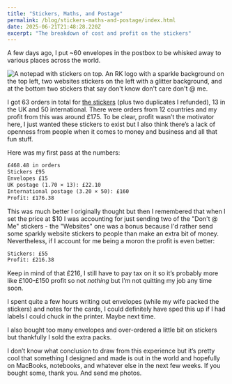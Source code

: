 ```yaml
---
title: "Stickers, Maths, and Postage"
permalink: /blog/stickers-maths-and-postage/index.html
date: 2025-06-21T21:48:28.220Z
excerpt: "The breakdown of cost and profit on the stickers"
---
```


A few days ago, I put ~60 envelopes in the postbox to be whisked away to various places across the world. 

![A notepad with stickers on top. An RK logo with a sparkle background on the top left, two websites stickers on the left with a glitter background, and at the bottom two stickers that say don't know don't care don't @ me.](https://cdn.rknight.me/site/2025/stickers-on-notebook.jpg)

I got 63 orders in total for [the stickers](https://rknight.me/blog/dont-at-me-stickers/) (plus two duplicates I refunded), 13 in the UK and 50 international. There were orders from 12 countries and my profit from this was around £175. To be clear, profit wasn’t the motivator here, I just wanted these stickers to exist but I also think there’s a lack of openness from people when it comes to money and business and all that fun stuff.

Here was my first pass at the numbers:

```txt
£468.48 in orders
Stickers £95
Envelopes £15
UK postage (1.70 × 13): £22.10
International postage (3.20 × 50): £160
Profit: £176.38
```

This was much better I originally thought but then I remembered that when I set the price at $10 I was accounting for just sending two of the "Don't @ Me" stickers - the "Websites" one was a bonus because I'd rather send some sparkly website stickers to people than make an extra bit of money. Nevertheless, if I account for me being a moron the profit is even better:

```txt
Stickers: £55
Profit: £216.38
```

Keep in mind of that £216, I still have to pay tax on it so it’s probably more like £100-£150 profit so not _nothing_ but I’m not quitting my job any time soon. 

I spent quite a few hours writing out envelopes (while my wife packed the stickers) and notes for the cards, I could definitely have sped this up if I had labels I could chuck in the printer. Maybe next time. 

I also bought too many envelopes and over-ordered a little bit on stickers but thankfully I sold the extra packs. 

I don’t know what conclusion to draw from this experience but it’s pretty cool that something I designed and made is out in the world and hopefully on MacBooks, notebooks, and whatever else in the next few weeks. If you bought some, thank you. And send me photos. 